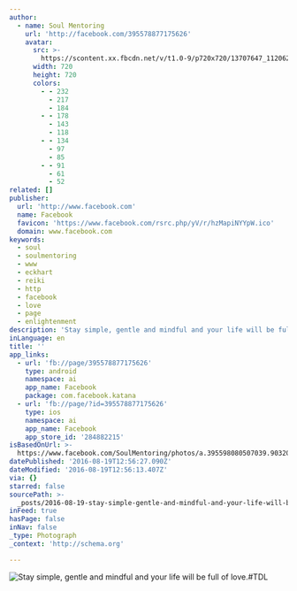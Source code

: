 ```yaml
---
author:
  - name: Soul Mentoring
    url: 'http://facebook.com/395578877175626'
    avatar:
      src: >-
        https://scontent.xx.fbcdn.net/v/t1.0-9/p720x720/13707647_1120620028004837_6429238915011455546_n.jpg?oh=efefcd078cd502b1e5bb53c9cbb4db08&oe=5816E2C0
      width: 720
      height: 720
      colors:
        - - 232
          - 217
          - 184
        - - 178
          - 143
          - 118
        - - 134
          - 97
          - 85
        - - 91
          - 61
          - 52
related: []
publisher:
  url: 'http://www.facebook.com'
  name: Facebook
  favicon: 'https://www.facebook.com/rsrc.php/yV/r/hzMapiNYYpW.ico'
  domain: www.facebook.com
keywords:
  - soul
  - soulmentoring
  - www
  - eckhart
  - reiki
  - http
  - facebook
  - love
  - page
  - enlightenment
description: 'Stay simple, gentle and mindful and your life will be full of love.#TDL'
inLanguage: en
title: ''
app_links:
  - url: 'fb://page/395578877175626'
    type: android
    namespace: ai
    app_name: Facebook
    package: com.facebook.katana
  - url: 'fb://page/?id=395578877175626'
    type: ios
    namespace: ai
    app_name: Facebook
    app_store_id: '284882215'
isBasedOnUrl: >-
  https://www.facebook.com/SoulMentoring/photos/a.395598080507039.90320.395578877175626/1120620028004837/?type=3&theater
datePublished: '2016-08-19T12:56:27.090Z'
dateModified: '2016-08-19T12:56:13.407Z'
via: {}
starred: false
sourcePath: >-
  _posts/2016-08-19-stay-simple-gentle-and-mindful-and-your-life-will-be-full-o.md
inFeed: true
hasPage: false
inNav: false
_type: Photograph
_context: 'http://schema.org'

---
```

![Stay simple, gentle and mindful and your life will be full of love.#TDL](https://scontent.xx.fbcdn.net/v/t1.0-9/p720x720/13707647_1120620028004837_6429238915011455546_n.jpg?oh=efefcd078cd502b1e5bb53c9cbb4db08&oe=5816E2C0)